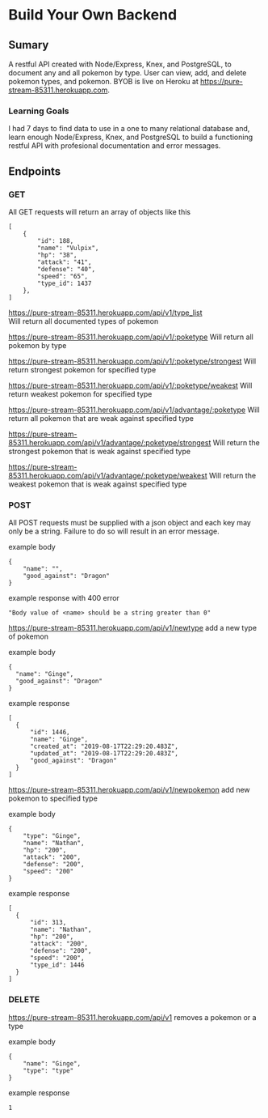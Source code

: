# Build Your Own Backend

## Sumary
A restful API created with Node/Express, Knex, and PostgreSQL, to document any and all pokemon by type. User can view, add, and delete pokemon types, and pokemon. BYOB is live on Heroku at https://pure-stream-85311.herokuapp.com.

### Learning Goals
I had 7 days to find data to use in a one to many relational database and, learn enough Node/Express, Knex, and PostgreSQL to build a functioning restful API with profesional documentation and error messages.

## Endpoints

### GET

All GET requests will return an array of objects like this
```
[
    {
        "id": 188,
        "name": "Vulpix",
        "hp": "38",
        "attack": "41",
        "defense": "40",
        "speed": "65",
        "type_id": 1437
    },
]
```

https://pure-stream-85311.herokuapp.com/api/v1/type_list<br/>
Will return all documented types of pokemon

https://pure-stream-85311.herokuapp.com/api/v1/:poketype
Will return all pokemon by type

https://pure-stream-85311.herokuapp.com/api/v1/:poketype/strongest
Will return strongest pokemon for specified type

https://pure-stream-85311.herokuapp.com/api/v1/:poketype/weakest
Will return weakest pokemon for specified type

https://pure-stream-85311.herokuapp.com/api/v1/advantage/:poketype
Will return all pokemon that are weak against specified type

https://pure-stream-85311.herokuapp.com/api/v1/advantage/:poketype/strongest
Will return the strongest pokemon that is weak against specified type

https://pure-stream-85311.herokuapp.com/api/v1/advantage/:poketype/weakest
Will return the weakest pokemon that is weak against specified type

### POST

All POST requests must be supplied with a json object and each key may only be a string. Failure to do so will result in an error message.

example body
```
{
	"name": "",
	"good_against": "Dragon"
}
```
example response with 400 error
```
"Body value of <name> should be a string greater than 0"
```

https://pure-stream-85311.herokuapp.com/api/v1/newtype
add a new type of pokemon

  example body 
  ```
  {
	"name": "Ginge",
	"good_against": "Dragon"
}
```

  example response 
  ```
  [
    {
        "id": 1446,
        "name": "Ginge",
        "created_at": "2019-08-17T22:29:20.483Z",
        "updated_at": "2019-08-17T22:29:20.483Z",
        "good_against": "Dragon"
    }
]
```

https://pure-stream-85311.herokuapp.com/api/v1/newpokemon
add new pokemon to specified type

example body 
```
{
	"type": "Ginge",
	"name": "Nathan",
	"hp": "200",
	"attack": "200",
	"defense": "200",
	"speed": "200"
}
```

  example response 
  ```
  [
    {
        "id": 313,
        "name": "Nathan",
        "hp": "200",
        "attack": "200",
        "defense": "200",
        "speed": "200",
        "type_id": 1446
    }
]
```

### DELETE

https://pure-stream-85311.herokuapp.com/api/v1
removes a pokemon or a type

example body 
```
{
	"name": "Ginge",
	"type": "type"
}
```

example response 
```
1
```
